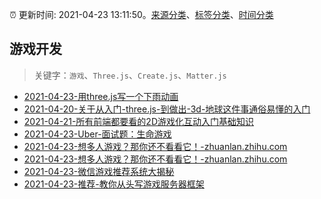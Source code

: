 :alarm_clock: 更新时间: 2021-04-23 13:11:50。[来源分类](../README.md)、[标签分类](../TAGS.md)、[时间分类](../TIMELINE.md)

## 游戏开发


> 关键字：`游戏`、`Three.js`、`Create.js`、`Matter.js`



- [2021-04-23-用three.js写一个下雨动画](https://www.ershicimi.com/p/a2ae173f068c0ba6949b8ba230acb1b9) 
- [2021-04-20-关于从入门-three.js-到做出-3d-地球这件事通俗易懂的入门](https://www.ershicimi.com/p/158769aa3fe41cbce92bdbdc146dad38) 
- [2021-04-21-所有前端都要看的2D游戏化互动入门基础知识](https://www.ershicimi.com/p/515d40cbc8459586308b64360eed08dc) 
- [2021-04-23-Uber-面试题：生命游戏](https://www.v2ex.com/t/772790) 
- [2021-04-23-想多人游戏？那你还不看看它！-zhuanlan.zhihu.com](https://blogread.cn/news/go.php?idItem=14294&url=https%3A%2F%2Fzhuanlan.zhihu.com%2Fp%2F360751550%3Fcomefrom%3Dhttps%253A%252F%252Fblogread.cn%252Fnews%252F) 
- [2021-04-23-想多人游戏？那你还不看看它！-zhuanlan.zhihu.com](https://blogread.cn/news/go.php?idItem=14293&url=https%3A%2F%2Fzhuanlan.zhihu.com%2Fp%2F360751550%3Fcomefrom%3Dhttps%253A%252F%252Fblogread.cn%252Fnews%252F) 
- [2021-04-23-微信游戏推荐系统大揭秘](https://toutiao.io/k/bout3eu) 
- [2021-04-23-推荐-教你从头写游戏服务器框架](https://toutiao.io/k/906zu1i) 